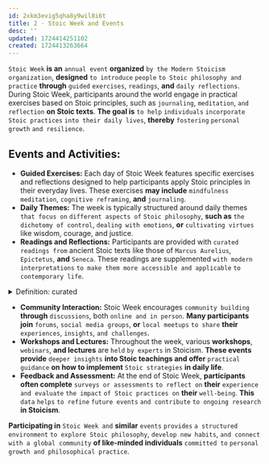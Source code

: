 ```yaml
---
id: 2xkm3evig5qha8y9wil8i6t
title: 2 - Stoic Week and Events
desc: ''
updated: 1724414251102
created: 1724413263664
---
```


`Stoic Week` **is an** `annual event` **organized** `by the Modern Stoicism organization`, **designed** `to introduce` `people` `to Stoic philosophy and practice` **through** `guided` `exercises`, `readings`, **and** `daily reflections`. During Stoic Week, participants around the world engage in practical exercises based on Stoic principles, such as `journaling`, `meditation`, `and reflection` **on Stoic texts**. **The goal is** `to help` `individuals` `incorporate Stoic practices` `into their daily lives`, **thereby** `fostering` `personal growth` `and resilience`.


## Events and Activities:

- **Guided Exercises:** Each day of Stoic Week features specific exercises and reflections designed to help participants apply Stoic principles in their everyday lives. These exercises **may include** `mindfulness meditation`, `cognitive reframing`, **and** `journaling`.
- **Daily Themes:** The week is typically structured around daily themes `that focus on` `different aspects of` `Stoic philosophy`, **such as** `the dichotomy of control`, `dealing with emotions`, **or** `cultivating virtues` like wisdom, courage, and justice.
- **Readings and Reflections:** Participants are provided with `curated readings from` ancient Stoic texts like those of `Marcus Aurelius`, `Epictetus`, **and** `Seneca`. These readings are supplemented `with modern interpretations` `to make them more accessible and applicable` `to contemporary life`.



<!-- start of 'curated' section -->
<details>
    <summary>Definition: curated</summary>

#
Curated **refers to** `something` **that has been** `carefully` `selected`, `organized`, `or managed by` `an expert or specialist`, **often** `with a` **specific** `purpose or theme` **in mind**. This term is **commonly used in contexts like art exhibitions**, **collections**, **or online content where items are chosen for their quality**, **relevance**, **or appeal**.

---
</details>
<!-- end of 'curated' section -->



- **Community Interaction:** Stoic Week encourages `community building` **through** `discussions`, both `online and in person`. **Many participants join** `forums`, `social media groups`, **or** `local meetups` `to share` **their** `experiences`, `insights`, `and challenges`.
- **Workshops and Lectures:** Throughout the week, various **workshops**, `webinars`, **and lectures** are `held` `by experts` in Stoicism. **These events provide** `deeper insights` **into Stoic teachings and offer** `practical guidance` **on how to implement** `Stoic strategies` **in daily life**.
- **Feedback and Assessment:** At the end of Stoic Week, **participants often complete** `surveys or assessments` `to reflect on` **their** `experience and evaluate` `the impact` `of Stoic practices on` **their** `well-being`. **This** `data` `helps` `to refine` `future events` `and contribute` `to ongoing research` **in Stoicism**.


**Participating in** `Stoic Week and` **similar** `events` `provides` `a structured environment` `to explore Stoic philosophy`, `develop new habits`, `and connect with a global community` **of like-minded individuals** `committed to` `personal growth and philosophical practice`.